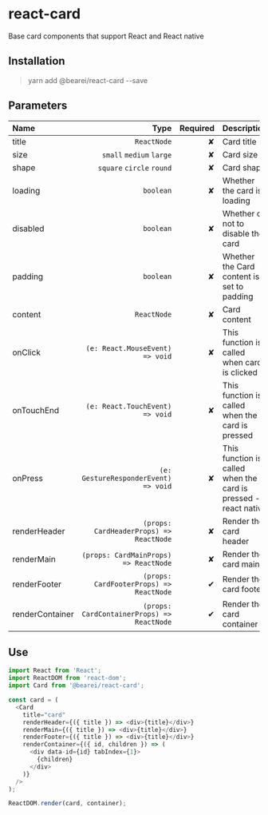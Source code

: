 # react-card

Base card components that support React and React native

## Installation

> yarn add @bearei/react-card --save

## Parameters

| Name | Type | Required | Description |
| :-- | --: | --: | :-- |
| title | `ReactNode` | ✘ | Card title |
| size | `small` `medium` `large` | ✘ | Card size |
| shape | `square` `circle` `round` | ✘ | Card shape |
| loading | `boolean` | ✘ | Whether the card is loading |
| disabled | `boolean` | ✘ | Whether or not to disable the card |
| padding | `boolean` | ✘ | Whether the Card content is set to padding |
| content | `ReactNode` | ✘ | Card content |
| onClick | `(e: React.MouseEvent) => void` | ✘ | This function is called when card is clicked |
| onTouchEnd | `(e: React.TouchEvent) => void` | ✘ | This function is called when the card is pressed |
| onPress | `(e: GestureResponderEvent) => void` | ✘ | This function is called when the card is pressed -- react native |
| renderHeader | `(props: CardHeaderProps) => ReactNode` | ✘ | Render the card header |
| renderMain | `(props: CardMainProps) => ReactNode` | ✘ | Render the card main |
| renderFooter | `(props: CardFooterProps) => ReactNode` | ✔ | Render the card footer |
| renderContainer | `(props: CardContainerProps) => ReactNode` | ✔ | Render the card container |

## Use

```typescript
import React from 'React';
import ReactDOM from 'react-dom';
import Card from '@bearei/react-card';

const card = (
  <Card
    title="card"
    renderHeader={({ title }) => <div>{title}</div>}
    renderMain={({ title }) => <div>{title}</div>}
    renderFooter={({ title }) => <div>{title}</div>}
    renderContainer={({ id, children }) => (
      <div data-id={id} tabIndex={1}>
        {children}
      </div>
    )}
  />
);

ReactDOM.render(card, container);
```
